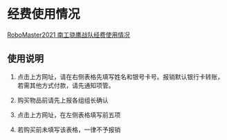# 经费使用情况

<a href = "https://docs.qq.com/sheet/DRGRqak5KaklHdUhH" target = "_blank">RoboMaster2021 南工骁鹰战队经费使用情况</a>

## 使用说明

1. 点击上方网址，请在右侧表格先填写姓名和银号卡号。报销默认银行卡转账，若需其他方式付款，请先通知项管。

2. 购买物品前请先上报各组组长确认

3. 点击上方网址，在左侧表格填写前五项

4. 若购买前未填写该表格，一律不予报销

[^_^]: (date:2020-10-18)
